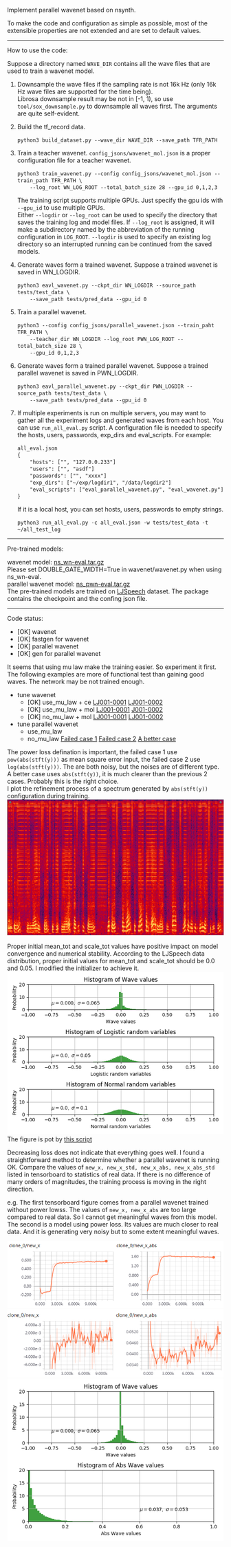 Implement parallel wavenet based on nsynth.

To make the code and configuration as simple as possible, most of the extensible properties are not extended and are set to default values.

***

How to use the code:  

Suppose a directory named `WAVE_DIR` contains all the wave files that are used to train a wavenet model.
1.  Downsample the wave files if the sampling rate is not 16k Hz
 (only 16k Hz wave files are supported for the time being).   
Librosa downsample result may be not in [-1, 1), so use `tool/sox_downsample.py` to downsample all waves first.
The arguments are quite self-evident.

2.  Build the tf_record data.
    ```
    python3 build_dataset.py --wave_dir WAVE_DIR --save_path TFR_PATH
    ```
3.  Train a teacher wavenet. `config_jsons/wavenet_mol.json` is a proper configuration file for 
    a teacher wavenet.
    ```
    python3 train_wavenet.py --config config_jsons/wavenet_mol.json --train_path TFR_PATH \
        --log_root WN_LOG_ROOT --total_batch_size 28 --gpu_id 0,1,2,3
    ```
    The training script supports multiple GPUs. Just specify the gpu ids with `--gpu_id`
    to use multiple GPUs.  
    Either `--logdir` or `--log_root` can be used to specify the directory that saves the training log and model files. 
    If `--log_root` is assigned, it will make a subdirectory named by the abbreviation of 
    the running configuration in `LOG_ROOT`. `--logdir` is used to specify an existing log directory so an
    interrupted running can be continued from the saved models.

4. Generate waves form a trained wavenet. Suppose a trained wavenet is saved in WN_LOGDIR.
    ```
    python3 eavl_wavenet.py --ckpt_dir WN_LOGDIR --source_path tests/test_data \
        --save_path tests/pred_data --gpu_id 0
    ```
5. Train a parallel wavenet.
    ```
    python3 --config config_jsons/parallel_wavenet.json --train_paht TFR_PATH \
        --teacher_dir WN_LOGDIR --log_root PWN_LOG_ROOT --total_batch_size 28 \
        --gpu_id 0,1,2,3
    ```
6.  Generate waves form a trained parallel wavenet. 
    Suppose a trained parallel wavenet is saved in PWN_LOGDIR.
    ```
    python3 eavl_parallel_wavenet.py --ckpt_dir PWN_LOGDIR --source_path tests/test_data \
        --save_path tests/pred_data --gpu_id 0
    ```
7. If multiple experiments is run on multiple servers, you may want to gather all the experiment
    logs and generated waves from each host. You can use `run_all_eval.py` script. A configuration file
    is needed to specify the hosts, users, passwords, exp_dirs and eval_scripts.
    For example:
    ```
    all_eval.json
    {
        "hosts": ["", "127.0.0.233"]
        "users": ["", "asdf"]
        "passwords": ["", "xxxx"]
        "exp_dirs": ["~/exp/logdir1", "/data/logdir2"]
        "eval_scripts": ["eval_parallel_wavenet.py", "eval_wavenet.py"]
    }
    ```
    If it is a local host, you can set hosts, users, passwords to empty strings.
    ```
    python3 run_all_eval.py -c all_eval.json -w tests/test_data -t ~/all_test_log
    ```
    
***

Pre-trained models:

wavenet model: [ns_wn-eval.tar.gz](https://drive.google.com/open?id=1P-ICvPuakLIliXlD6y7IL2lykA5Gys4T)  
Please set DOUBLE_GATE_WIDTH=True in wavenet/wavenet.py when using ns_wn-eval.  
parallel wavenet model: [ns_pwn-eval.tar.gz](https://drive.google.com/open?id=13rHT6zr2sXeedmjUOpp6IVQdT30cy66_)  
The pre-trained models are trained on [LJSpeech](https://keithito.com/LJ-Speech-Dataset/) dataset. 
The package contains the checkpoint and the confing json file.


***

Code status:

* [OK] wavenet 
* [OK] fastgen for wavenet  
* [OK] parallel wavenet  
* [OK] gen for parallel wavenet


It seems that using mu law make the training easier. So experiment it first.  
The following examples are more of functional test than gaining good waves. The network may be not trained enough.
* tune wavenet 
    * [OK] use_mu_law + ce [LJ001-0001](tests/pred_data-use_mu_law+ce/gen_LJ001-0001.wav) [LJ001-0002](tests/pred_data-use_mu_law+ce/gen_LJ001-0002.wav)
    * [OK] use_mu_law + mol [LJ001-0001](tests/pred_data-use_mu_law+mol/gen_LJ001-0001.wav) [J001-0002](tests/pred_data-use_mu_law+mol/gen_LJ001-0002.wav)
    * [OK] no_mu_law + mol [LJ001-0001](tests/pred_data-no_mu_law+mol/gen_LJ001-0001.wav) [LJ001-0002](tests/pred_data-no_mu_law+mol/gen_LJ001-0002.wav)
* tune parallel wavenet 
    * use_mu_law
    * no_mu_law [Failed case 1](tests/pred_data-pwn-failed_cases/gen_LJ001-0001-stft_pow.wav)
                [Failed case 2](tests/pred_data-pwn-failed_cases/gen_LJ001-0001-stft_log.wav) 
                [A better case](tests/pred_data-pwn-failed_cases/gen_LJ001-0001-stft_abs.wav)
                
The power loss defination is important, the failed case 1 use `pow(abs(stft(y)))` as mean square error input, 
the failed case 2 use `log(abs(stft(y)))`. The are both noisy, but the noises are of different type.
A better case uses `abs(stft(y))`, it is much clearer than the previous 2 cases. Probably this is the right choice.  
I plot the refinement process of a spectrum generated by `abs(stft(y))` configuration during training.  
![spec refine](tests/figures/spec1.gif)


Proper initial mean_tot and scale_tot values have positive impact on model convergence and numerical stability.
According to the LJSpeech data distribution, proper initial values for mean_tot  and scale_tot should be 0.0 and 0.05.
I modified the initializer to achieve it.  
![data dist](tests/figures/dist2.png)   
The figure is pot by [this script](tests/test_wave_distribution.py)

Decreasing loss does not indicate that everything goes well.
I found a straightforward method to determine whether a parallel wavenet is running OK. 
Compare the values of `new_x, new_x_std, new_x_abs, new_x_abs_std` listed in tensorboard to statistics of real data.
If there is no difference of many orders of magnitudes, the training process is moving in the right direction.   

e.g. The first tensorboard figure comes from a parallel wavenet trained without power lowss.
The values of `new_x, new_x_abs` are too large compared to real data. So I cannot get meaningful waves from this model.
The second is a model using power loss. Its values are much closer to real data. 
And it is generating very noisy but to some extent meaningful waves.

![x-x_abs1](tests/figures/x-x_abs.png)      
![x-x_abs2](tests/figures/x-x_abs2.png)      
![x-x_abs-dist](tests/figures/x_x_abs-stat.png)   
